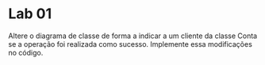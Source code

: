 # Lab 01

Altere o diagrama de classe de forma a indicar a um cliente da classe Conta se a operação foi realizada como sucesso. Implemente essa modificações no código.